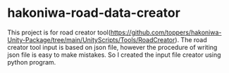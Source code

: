 # hakoniwa-road-data-creator

This project is for road creator tool(https://github.com/toppers/hakoniwa-Unity-Package/tree/main/UnityScripts/Tools/RoadCreator).
The road creator tool input is based on json file, however the procedure of writing json file is easy to make mistakes.
So I created the input file creator using python program.


